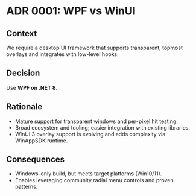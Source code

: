 # ADR 0001: WPF vs WinUI

## Context
We require a desktop UI framework that supports transparent, topmost overlays and integrates with low-level hooks.

## Decision
Use **WPF on .NET 8**.

## Rationale
- Mature support for transparent windows and per-pixel hit testing.
- Broad ecosystem and tooling; easier integration with existing libraries.
- WinUI 3 overlay support is evolving and adds complexity via WinAppSDK runtime.

## Consequences
- Windows-only build, but meets target platforms (Win10/11).
- Enables leveraging community radial menu controls and proven patterns.
